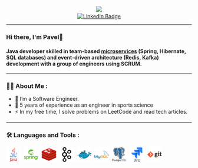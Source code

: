 <div id="header" align="center">
  <img src="https://media3.giphy.com/media/qgQUggAC3Pfv687qPC/giphy.gif?cid=ecf05e470idbmch7ljtdi7rzshch8iz2djbz4u8xlaytoih9&ep=v1_gifs_search&rid=giphy.gif&ct=g" width="250"/>
<div id="badges">
  <a href="https://www.linkedin.com/in/pavel-belavus/">
    <img src="https://img.shields.io/badge/LinkedIn-blue?style=for-the-badge&logo=linkedin&logoColor=white" alt="LinkedIn Badge"/>
    <br>
  </a>
</div>
</div>

---
### Hi there, I'm Pavel👋
#### Java developer skilled in team-based [microservices](https://github.com/ipavelbel/CorporationX) (Spring, Hibernate, SQL databases) and event-driven architecture (Redis, Kafka) development with a group of engineers using SCRUM. 
---
### :man_technologist: About Me :

- :telescope: I’m a Software Engineer.
- :book: 5 years of experience as an engineer in sports science
- :zap: In my free time, I solve problems on LeetCode and read tech articles.

---
### :hammer_and_wrench: Languages and Tools :
<div>
  <img src="https://github.com/devicons/devicon/blob/master/icons/java/java-original-wordmark.svg" title="Java" alt="Java" width="40" height="40"/>&nbsp;
  <img src="https://github.com/devicons/devicon/blob/master/icons/spring/spring-original-wordmark.svg" title="Spring" alt="Spring" width="40" height="40"/>&nbsp;
  <img src="https://github.com/devicons/devicon/blob/master/icons/redis/redis-original.svg" title="Redis"  alt="Redis" width="40" height="40"/>&nbsp;
  <img src="https://github.com/devicons/devicon/blob/master/icons/apachekafka/apachekafka-original.svg" title="Kafka"  alt="Kafka" width="40" height="40"/>&nbsp;
  <img src="https://github.com/devicons/devicon/blob/master/icons/docker/docker-original.svg" title="Docker"  alt="Docker" width="40" height="40"/>&nbsp;
  <img src="https://github.com/devicons/devicon/blob/master/icons/mysql/mysql-original-wordmark.svg" title="MySQL"  alt="MySQL" width="40" height="40"/>&nbsp;
  <img src="https://github.com/devicons/devicon/blob/master/icons/postgresql/postgresql-original-wordmark.svg" title="PostgreSQL"  alt="PostgreSQL" width="40" height="40"/>&nbsp;
  <img src="https://github.com/devicons/devicon/blob/master/icons/jira/jira-original-wordmark.svg" title="Jira"  alt="Jira" width="40" height="40"/>&nbsp;
  <img src="https://github.com/devicons/devicon/blob/master/icons/git/git-original-wordmark.svg" title="Git" **alt="Git" width="40" height="40"/>
</div>

<!--
**ipavelbel/ipavelbel** is a ✨ _special_ ✨ repository because its `README.md` (this file) appears on your GitHub profile.

Here are some ideas to get you started:


- 🌱 I’m currently learning JAVA
- 💬 Ask me about ...
- 📫 How to reach me: ...
- 😄 Pronouns: ...
- ⚡ Fun fact: ...
-->
